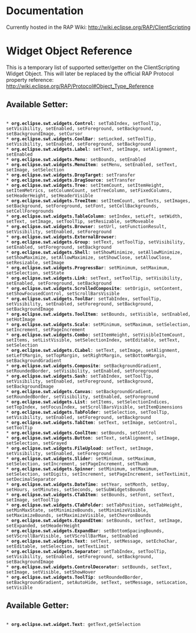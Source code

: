 # Documentation

Currently hosted in the RAP Wiki: http://wiki.eclipse.org/RAP/ClientScripting

# Widget Object Reference

This is a temporary list of supported setter/getter on the ClientScripting Widget Object.
This will later be replaced by the official RAP Protocol property reference:
http://wiki.eclipse.org/RAP/Protocol#Object_Type_Reference

## Available Setter:
<code>
* <b>org.eclipse.swt.widgets.Control</b>: setTabIndex, setToolTip, setVisibility, setEnabled, setForeground, setBackground, setBackgroundImage, setCursor
* <b>org.eclipse.swt.widgets.CoolBar</b>: setLocked, setToolTip, setVisibility, setEnabled, setForeground, setBackground
* <b>org.eclipse.swt.widgets.Label</b>: setText, setImage, setAlignment, setEnabled
* <b>org.eclipse.swt.widgets.Menu</b>: setBounds, setEnabled
* <b>org.eclipse.swt.widgets.MenuItem</b>: setMenu, setEnabled, setText, setImage, setSelection
* <b>org.eclipse.swt.widgets.DropTarget</b>: setTransfer
* <b>org.eclipse.swt.widgets.DragSource</b>: setTransfer
* <b>org.eclipse.swt.widgets.Tree</b>: setItemCount, setItemHeight, setItemMetrics, setColumnCount, setTreeColumn, setFixedColumns, setHeaderHeight, setHeaderVisible
* <b>org.eclipse.swt.widgets.TreeItem</b>: setItemCount, setTexts, setImages, setBackground, setForeground, setFont, setCellBackgrounds, setCellForegrounds
* <b>org.eclipse.swt.widgets.TableColumn</b>: setIndex, setLeft, setWidth, setText, setImage, setToolTip, setResizable, setMoveable
* <b>org.eclipse.swt.widgets.Browser</b>: setUrl, setFunctionResult, setVisibility, setEnabled, setForeground
* <b>org.eclipse.swt.widgets.ExternalBrowser</b>: 
* <b>org.eclipse.swt.widgets.Group</b>: setText, setToolTip, setVisibility, setEnabled, setForeground, setBackground
* <b>org.eclipse.swt.widgets.Shell</b>: setShowMinimize, setAllowMinimize, setShowMaximize, setAllowMaximize, setShowClose, setAllowClose, setResizable, setImage
* <b>org.eclipse.swt.widgets.ProgressBar</b>: setMinimum, setMaximum, setSelection, setState
* <b>org.eclipse.swt.widgets.Link</b>: setText, setToolTip, setVisibility, setEnabled, setForeground, setBackground
* <b>org.eclipse.swt.widgets.ScrolledComposite</b>: setOrigin, setContent, setShowFocusedControl, setScrollBarsVisible
* <b>org.eclipse.swt.widgets.ToolBar</b>: setTabIndex, setToolTip, setVisibility, setEnabled, setForeground, setBackground, setBackgroundImage
* <b>org.eclipse.swt.widgets.ToolItem</b>: setBounds, setVisible, setEnabled, setHotImage
* <b>org.eclipse.swt.widgets.Scale</b>: setMinimum, setMaximum, setSelection, setIncrement, setPageIncrement
* <b>org.eclipse.swt.widgets.Combo</b>: setItemHeight, setVisibleItemCount, setItems, setListVisible, setSelectionIndex, setEditable, setText, setSelection
* <b>org.eclipse.swt.widgets.CLabel</b>: setText, setImage, setAlignment, setLeftMargin, setTopMargin, setRightMargin, setBottomMargin, setBackgroundGradient
* <b>org.eclipse.swt.widgets.Composite</b>: setBackgroundGradient, setRoundedBorder, setVisibility, setEnabled, setForeground
* <b>org.eclipse.swt.widgets.Sash</b>: setTabIndex, setToolTip, setVisibility, setEnabled, setForeground, setBackground, setBackgroundImage
* <b>org.eclipse.swt.widgets.Canvas</b>: setBackgroundGradient, setRoundedBorder, setVisibility, setEnabled, setForeground
* <b>org.eclipse.swt.widgets.List</b>: setItems, setSelectionIndices, setTopIndex, setFocusIndex, setScrollBarsVisible, setItemDimensions
* <b>org.eclipse.swt.widgets.TabFolder</b>: setSelection, setToolTip, setVisibility, setEnabled, setForeground, setBackground
* <b>org.eclipse.swt.widgets.TabItem</b>: setText, setImage, setControl, setToolTip
* <b>org.eclipse.swt.widgets.CoolItem</b>: setBounds, setControl
* <b>org.eclipse.swt.widgets.Button</b>: setText, setAlignment, setImage, setSelection, setGrayed
* <b>org.eclipse.swt.widgets.FileUpload</b>: setText, setImage, setVisibility, setEnabled, setForeground
* <b>org.eclipse.swt.widgets.Slider</b>: setMinimum, setMaximum, setSelection, setIncrement, setPageIncrement, setThumb
* <b>org.eclipse.swt.widgets.Spinner</b>: setMinimum, setMaximum, setSelection, setDigits, setIncrement, setPageIncrement, setTextLimit, setDecimalSeparator
* <b>org.eclipse.swt.widgets.DateTime</b>: setYear, setMonth, setDay, setHours, setMinutes, setSeconds, setSubWidgetsBounds
* <b>org.eclipse.swt.widgets.CTabItem</b>: setBounds, setFont, setText, setImage, setToolTip
* <b>org.eclipse.swt.widgets.CTabFolder</b>: setTabPosition, setTabHeight, setMinMaxState, setMinimizeBounds, setMinimizeVisible, setMaximizeBounds, setMaximizeVisible, setChevronBounds
* <b>org.eclipse.swt.widgets.ExpandItem</b>: setBounds, setText, setImage, setExpanded, setHeaderHeight
* <b>org.eclipse.swt.widgets.ExpandBar</b>: setBottomSpacingBounds, setVScrollBarVisible, setVScrollBarMax, setEnabled
* <b>org.eclipse.swt.widgets.Text</b>: setText, setMessage, setEchoChar, setEditable, setSelection, setTextLimit
* <b>org.eclipse.swt.widgets.Separator</b>: setTabIndex, setToolTip, setVisibility, setEnabled, setForeground, setBackground, setBackgroundImage
* <b>org.eclipse.swt.widgets.ControlDecorator</b>: setBounds, setText, setImage, setVisible, setShowHover
* <b>org.eclipse.swt.widgets.ToolTip</b>: setRoundedBorder, setBackgroundGradient, setAutoHide, setText, setMessage, setLocation, setVisible
</code>

## Available Getter:
<code>
* <b>org.eclipse.swt.widget.Text</b>: getText,getSelection
</code>